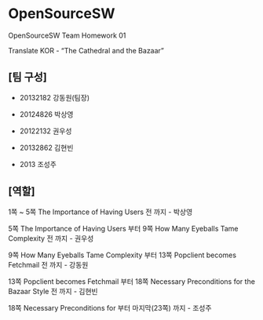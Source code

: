# OpenSourceSW
OpenSourceSW Team Homework 01

Translate KOR - “The Cathedral and the Bazaar”

## [팀 구성]
- 20132182 강동원(팀장)

- 20124826 박상영

- 20122132 권우성

- 20132862 김현빈

- 2013 조성주

## [역할]

1쪽 ~ 5쪽 The Importance of Having Users 전 까지 - 박상영

5쪽 The Importance of Having Users 부터 9쪽 How Many Eyeballs Tame Complexity 전 까지 - 권우성

9쪽 How Many Eyeballs Tame Complexity 부터 13쪽 Popclient becomes Fetchmail 전 까지 - 강동원

13쪽 Popclient becomes Fetchmail 부터 18쪽 Necessary Preconditions for the Bazaar Style 전 까지 - 김현빈

18쪽 Necessary Preconditions for 부터 마지막(23쪽) 까지 - 조성주
